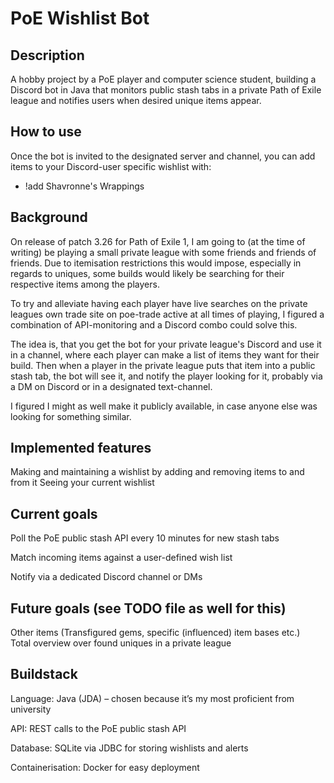 # PoE Wishlist Bot

## Description

A hobby project by a PoE player and computer science student, building a Discord bot in Java that monitors public stash tabs in a private Path of Exile league and notifies users when desired unique items appear.

## How to use
Once the bot is invited to the designated server and channel, you can add items to your Discord-user specific wishlist with:
- !add Shavronne's Wrappings

## Background

On release of patch 3.26 for Path of Exile 1, I am going to (at the time of writing) be playing a small private league with some friends and friends of friends. Due to itemisation restrictions this would impose, especially in regards to uniques, some builds would likely be searching for their respective items among the players. 

To try and alleviate having each player have live searches on the private leagues own trade site on poe-trade active at all times of playing, I figured a combination of API-monitoring and a Discord combo could solve this.

The idea is, that you get the bot for your private league's Discord and use it in a channel, where each player can make a list of items they want for their build. Then when a player in the private league puts that item into a public stash tab, the bot will see it, and notify the player looking for it, probably via a DM on Discord or in a designated text-channel. 

I figured I might as well make it publicly available, in case anyone else was looking for something similar. 

## Implemented features

Making and maintaining a wishlist by adding and removing items to and from it
Seeing your current wishlist

## Current goals

Poll the PoE public stash API every 10 minutes for new stash tabs

Match incoming items against a user-defined wish list

Notify via a dedicated Discord channel or DMs

## Future goals (see TODO file as well for this)

Other items (Transfigured gems, specific (influenced) item bases etc.)  
Total overview over found uniques in a private league

## Buildstack

Language: Java (JDA) – chosen because it’s my most proficient from university

API: REST calls to the PoE public stash API

Database: SQLite via JDBC for storing wishlists and alerts

Containerisation: Docker for easy deployment